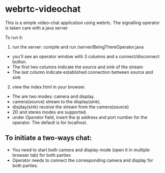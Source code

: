 # webrtc-videochat
This is a simple video-chat application using webrtc. The signalling operator is taken care with a java server

To run it:

1. run the server: compile and run /server/BeingThereOperator.java
 * you'll see an operator window with 3 columns and a connect/disconnect button.
 * The first two columns indicate the source and sink of the stream
 * The last column indicate established connection between source and sink
 
2. view the index.html in your browser. 
 * The are two modes: camera and display.
  * camera(source) stream to the display(sink).
  * display(sink) receive the stream from the camera(source) 
 * 2D and stereo modes are supported.
 * under _Operator_ field, insert the ip address and port number for the operator. The default is for localhost.

## To initiate a two-ways chat:
* You need to start both camera and display mode (open it in multiple browser tab) for both parties
* Operator needs to connect the corresponding camera and display for both parties.

<unlicensed>
